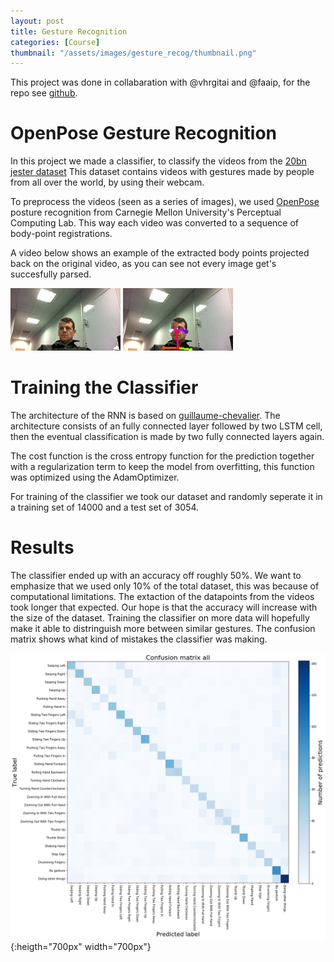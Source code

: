 ```yaml
---
layout: post
title: Gesture Recognition
categories: [Course]
thumbnail: "/assets/images/gesture_recog/thumbnail.png"
---
```


This project was done in  collabaration with @vhrgitai and @faaip, for the repo see [github](https://github.com/faaip/OpenPose-Gesture-Recognition).

# OpenPose Gesture Recognition

In this project we made a classifier, to classify the videos from the [20bn jester dataset](https://20bn.com/datasets/jester)
This dataset contains videos with gestures made by people from all over the world, by using their webcam. 


To preprocess the videos (seen as a series of images), we used [OpenPose](https://github.com/CMU-Perceptual-Computing-Lab/openpose/) posture recognition from Carnegie Mellon University's Perceptual Computing Lab. This way each video was converted to a sequence of body-point registrations. 

A video below shows an example of the extracted body points projected back on the original video, as you can see not every image get's succesfully parsed.

![Example video](/assets/images/gesture_recog/animation.gif) ![parsed video](/assets/images/gesture_recog/processed.gif)


# Training the Classifier

The architecture of the RNN is based on [guillaume-chevalier](https://github.com/guillaume-chevalier/LSTM-Human-Activity-Recognition). The architecture consists of an fully connected layer followed by two LSTM cell, then the eventual classification is made by two fully connected layers again. 

The cost function is the cross entropy function for the prediction together with a regularization term to keep the model from overfitting, this function was optimized using the AdamOptimizer.

For training of the classifier we took our dataset and randomly seperate it in a training set of $14000$ and a test set of $3054$.


# Results

The classifier ended up with an accuracy off roughly $50\%$. We want to emphasize that we used only $10\%$ of the total dataset, this was because of computational limitations. The extaction of the datapoints from the videos took longer that expected. Our hope is that the accuracy will increase with the size of the dataset. Training the classifier on more data will hopefully make it able to distringuish more between similar gestures. The confusion matrix shows what kind of mistakes the classifier was making. 

![Confussion Matrix](/assets/images/gesture_recog/confusion_matrix_all.png){:heigth="700px" width="700px"}
